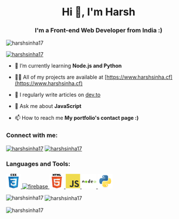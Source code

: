 <h1 align="center">Hi 👋, I'm Harsh</h1>
<h3 align="center">I'm a Front-end Web Developer from India :)</h3>

<p align="left"> <img src="https://komarev.com/ghpvc/?username=harshsinha17&label=Profile%20views&color=0e75b6&style=flat" alt="harshsinha17" /> </p>

<p align="left"> <a href="https://github.com/ryo-ma/github-profile-trophy"><img src="https://github-profile-trophy.vercel.app/?username=harshsinha17&theme=radical" alt="harshsinha17" /></a> </p>

- 🌱 I’m currently learning **Node.js and Python**

- 👨‍💻 All of my projects are available at [https://www.harshsinha.cf](https://www.harshsinha.cf)

- 📝 I regularly write articles on [dev.to](dev.to)

- 💬 Ask me about **JavaScript**

- 📫 How to reach me **My portfolio's contact page :)**

<h3 align="left">Connect with me:</h3>
<p align="left">
<a href="https://dev.to/harshsinha17" target="blank"><img align="center" src="https://raw.githubusercontent.com/rahuldkjain/github-profile-readme-generator/master/src/images/icons/Social/devto.svg" alt="harshsinha17" height="30" width="40" /></a>
<a href="https://hashnode.com/harshsinha17" target="blank"><img align="center" src="https://raw.githubusercontent.com/rahuldkjain/github-profile-readme-generator/master/src/images/icons/Social/hashnode.svg" alt="harshsinha17" height="30" width="40" /></a>
</p>

<h3 align="left">Languages and Tools:</h3>
<p align="left"> <a href="https://www.w3schools.com/css/" target="_blank" rel="noreferrer"> <img src="https://raw.githubusercontent.com/devicons/devicon/master/icons/css3/css3-original-wordmark.svg" alt="css3" width="40" height="40"/> </a> <a href="https://firebase.google.com/" target="_blank" rel="noreferrer"> <img src="https://www.vectorlogo.zone/logos/firebase/firebase-icon.svg" alt="firebase" width="40" height="40"/> </a> <a href="https://www.w3.org/html/" target="_blank" rel="noreferrer"> <img src="https://raw.githubusercontent.com/devicons/devicon/master/icons/html5/html5-original-wordmark.svg" alt="html5" width="40" height="40"/> </a> <a href="https://developer.mozilla.org/en-US/docs/Web/JavaScript" target="_blank" rel="noreferrer"> <img src="https://raw.githubusercontent.com/devicons/devicon/master/icons/javascript/javascript-original.svg" alt="javascript" width="40" height="40"/> </a> <a href="https://nodejs.org" target="_blank" rel="noreferrer"> <img src="https://raw.githubusercontent.com/devicons/devicon/master/icons/nodejs/nodejs-original-wordmark.svg" alt="nodejs" width="40" height="40"/> </a> <a href="https://www.python.org" target="_blank" rel="noreferrer"> <img src="https://raw.githubusercontent.com/devicons/devicon/master/icons/python/python-original.svg" alt="python" width="40" height="40"/> </a> </p>

<p><img align="left" src="https://github-readme-stats.vercel.app/api/top-langs?username=harshsinha17&show_icons=true&locale=en&layout=compact&theme=radical" alt="harshsinha17" /></p>

<p>&nbsp;<img align="center" src="https://github-readme-stats.vercel.app/api?username=harshsinha17&show_icons=true&locale=en&theme=radical" alt="harshsinha17" /></p>

<p><img align="center" src="https://github-readme-streak-stats.herokuapp.com/?user=harshsinha17&theme=radical" alt="harshsinha17" /></p>
